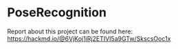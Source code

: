 # PoseRecognition

Report about this project can be found here: 
https://hackmd.io/@6VjKoj1iRj2ETIVI5a9GTw/SkscsOoc1x

